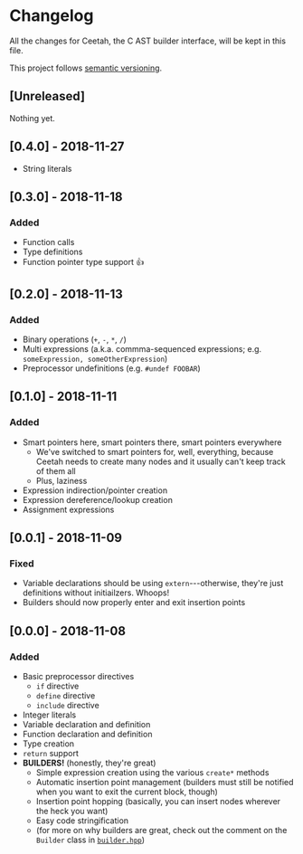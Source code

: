# Changelog
All the changes for Ceetah, the C AST builder interface, will be kept in this file.

This project follows [semantic versioning](https://semver.org).

## [Unreleased]
Nothing yet.

## [0.4.0] - 2018-11-27
  * String literals

## [0.3.0] - 2018-11-18
### Added
  * Function calls
  * Type definitions
  * Function pointer type support 👍

## [0.2.0] - 2018-11-13
### Added
  * Binary operations (`+`, `-`, `*`, `/`)
  * Multi expressions (a.k.a. commma-sequenced expressions; e.g. `someExpression, someOtherExpression`)
  * Preprocessor undefinitions (e.g. `#undef FOOBAR`)

## [0.1.0] - 2018-11-11
### Added
  * Smart pointers here, smart pointers there, smart pointers everywhere
    * We've switched to smart pointers for, well, everything, because Ceetah needs to create many nodes and it usually can't keep track of them all
    * Plus, laziness
  * Expression indirection/pointer creation
  * Expression dereference/lookup creation
  * Assignment expressions

## [0.0.1] - 2018-11-09
### Fixed
  * Variable declarations should be using `extern`---otherwise, they're just definitions without initiailzers. Whoops!
  * Builders should now properly enter and exit insertion points

## [0.0.0] - 2018-11-08
### Added
  * Basic preprocessor directives
    * `if` directive
    * `define` directive
    * `include` directive
  * Integer literals
  * Variable declaration and definition
  * Function declaration and definition
  * Type creation
  * `return` support
  * __BUILDERS!__ (honestly, they're great)
    * Simple expression creation using the various `create*` methods
    * Automatic insertion point management (builders must still be notified when you want to exit the current block, though)
    * Insertion point hopping (basically, you can insert nodes wherever the heck you want)
    * Easy code stringification
    * (for more on why builders are great, check out the comment on the `Builder` class in [`builder.hpp`](../include/ceetah/builder.hpp))
